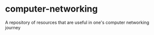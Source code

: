 # computer-networking
A repository of resources that are useful in one's computer networking journey
